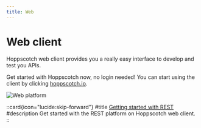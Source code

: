 ```yaml
---
title: Web
---
```


# Web client

Hoppscotch web client provides you a really easy interface to develop and test you APIs.

Get started with Hoppscotch now, no login needed! You can start using the client by clicking [hoppscotch.io](https://hoppscotch.io).

![Web platform](/clients/hoppscotch-web.png)

::card{icon="lucide:skip-forward"}
#title
[Getting started with REST](/documentation/getting-started/rest/creating-a-request)
#description
Get started with the REST platform on Hoppscotch web client.
::
